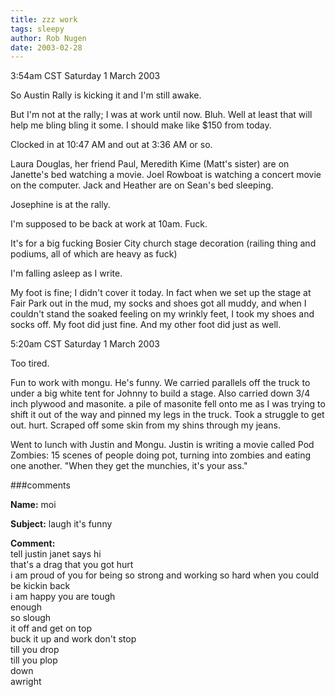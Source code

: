 ```yaml
---
title: zzz work
tags: sleepy
author: Rob Nugen
date: 2003-02-28
---
```


<p class=date>3:54am CST Saturday 1 March 2003</p>

<p>So Austin Rally is kicking it and I'm still awake.</p>

<p>But I'm not at the rally; I was at work until now.  Bluh.  Well at
least that will help me bling bling it some.  I should make like $150
from today.</p>

<p>Clocked in at 10:47 AM and out at 3:36 AM or so.</p>

<p>Laura Douglas, her friend Paul, Meredith Kime (Matt's sister) are
on Janette's bed watching a movie.  Joel Rowboat is watching a concert
movie on the computer.  Jack and Heather are on Sean's bed sleeping.</p>

<p>Josephine is at the rally.</p>

<p>I'm supposed to be back at work at 10am.  Fuck.</p>

<p>It's for a big fucking Bosier City church stage decoration (railing
thing and podiums, all of which are heavy as fuck)</p>

<p>I'm falling asleep as I write.</p>

<p>My foot is fine; I didn't cover it today.  In fact when we set up
the stage at Fair Park out in the mud, my socks and shoes got all
muddy, and when I couldn't stand the soaked feeling on my wrinkly
feet, I took my shoes and socks off.  My foot did just fine.  And my
other foot did just as well.</p>

<p class=date>5:20am CST Saturday 1 March 2003</p>

<p>Too tired.</p>

<p>Fun to work with mongu.  He's funny.  We carried parallels off the
truck to under a big white tent for Johnny to build a stage.  Also
carried down 3/4 inch plywood and masonite.  a pile of masonite fell
onto me as I was trying to shift it out of the way and pinned my legs
in the truck.  Took a struggle to get out.  hurt.  Scraped off some
skin from my shins through my jeans.</p>

<p>Went to lunch with Justin and Mongu.  Justin is writing a movie
called Pod Zombies: 15 scenes of people doing pot, turning into
zombies and eating one another.  "When they get the munchies, it's
your ass."</p>

###comments

<p><b>Name:</b> moi

<p><b>Subject:</b> laugh it's funny

<p><b>Comment:</b>
<br>tell justin janet says hi<br>
that's a drag that you got hurt<br>
i am proud of you for being so strong and working so hard when you could be kickin back<br>
i am happy you are tough<br>
enough<br>
so slough <br>
it off and get on top<br>
buck it up and work don't stop<br>
till you drop<br>
till you plop <br>
down<br>
awright
